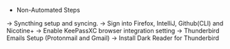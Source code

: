 * Non-Automated Steps

-> Syncthing setup and syncing.
-> Sign into Firefox, IntelliJ, Github(CLI) and Nicotine+
-> Enable KeePassXC browser integration setting
-> Thunderbird Emails Setup (Protonmail and Gmail)
-> Install Dark Reader for Thunderbird
